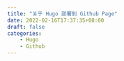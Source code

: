 ```yaml
---
title: "关于 Hugo 部署到 Github Page"
date: 2022-02-16T17:37:35+08:00
draft: false
categories:
    - Hugo
    - Github
---
```



